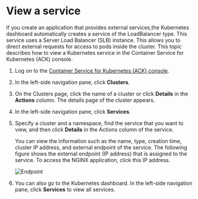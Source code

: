 # View a service

If you create an application that provides external services,the Kubernetes dashboard automatically creates a service of the LoadBalancer type. This service uses a Server Load Balancer \(SLB\) instance. This allows you to direct external requests for access to pods inside the cluster. This topic describes how to view a Kubernetes service in the Container Service for Kubernetes \(ACK\) console.

1.  Log on to the [Container Service for Kubernetes \(ACK\) console](https://cs.console.aliyun.com).

2.  In the left-side navigation pane, click **Clusters**.

3.  On the Clusters page, click the name of a cluster or click **Details** in the **Actions** column. The details page of the cluster appears.

4.  In the left-side navigation pane, click **Services**.

5.  Specify a cluster and a namespace, find the service that you want to view, and then click **Details** in the Actions column of the service.

    You can view the information such as the name, type, creation time, cluster IP address, and external endpoint of the service. The following figure shows the external endpoint \(IP address\) that is assigned to the service. To access the NGINX application, click this IP address.

    ![Endpoint](https://static-aliyun-doc.oss-cn-hangzhou.aliyuncs.com/assets/img/en-US/7345359951/p11047.png)

6.  You can also go to the Kubernetes dashboard. In the left-side navigation pane, click **Services** to view all services.


